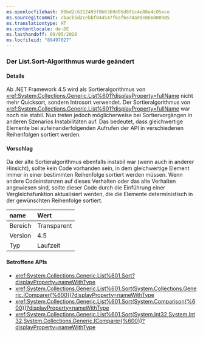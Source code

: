 ```yaml
---
ms.openlocfilehash: 09bd2c6312493f8b6369d05d8f1c4e88e4c05ece
ms.sourcegitcommit: cbacb5d2cebbf044547f6af6e74a9de866800985
ms.translationtype: HT
ms.contentlocale: de-DE
ms.lasthandoff: 09/05/2020
ms.locfileid: "89497027"
---
```

### <a name="listsort-algorithm-changed"></a>Der List.Sort-Algorithmus wurde geändert

#### <a name="details"></a>Details

Ab .NET Framework 4.5 wird als Sortieralgorithmus von <xref:System.Collections.Generic.List%601?displayProperty=fullName> nicht mehr Quicksort, sondern Introsort verwendet. Der Sortieralgorithmus von <xref:System.Collections.Generic.List%601?displayProperty=fullName> war noch nie stabil. Nun treten jedoch möglicherweise bei Sortiervorgängen in anderen Szenarios Instabilitäten auf. Das bedeutet, dass gleichwertige Elemente bei aufeinanderfolgenden Aufrufen der API in verschiedenen Reihenfolgen sortiert werden.

#### <a name="suggestion"></a>Vorschlag

Da der alte Sortieralgorithmus ebenfalls instabil war (wenn auch in anderer Hinsicht), sollte kein Code vorhanden sein, in dem gleichwertige Element immer in einer bestimmten Reihenfolge sortiert werden müssen. Wenn andere Codeinstanzen auf dieses Verhalten oder das alte Verhalten angewiesen sind, sollte dieser Code durch die Einführung einer Vergleichsfunktion aktualisiert werden, die die Elemente deterministisch in der gewünschten Reihenfolge sortiert.

| name    | Wert       |
|:--------|:------------|
| Bereich   |Transparent|
|Version|4.5|
|Typ|Laufzeit|

#### <a name="affected-apis"></a>Betroffene APIs

- <xref:System.Collections.Generic.List%601.Sort?displayProperty=nameWithType>
- <xref:System.Collections.Generic.List%601.Sort(System.Collections.Generic.IComparer{%600})?displayProperty=nameWithType>
- <xref:System.Collections.Generic.List%601.Sort(System.Comparison{%600})?displayProperty=nameWithType>
- <xref:System.Collections.Generic.List%601.Sort(System.Int32,System.Int32,System.Collections.Generic.IComparer{%600})?displayProperty=nameWithType>

<!--

#### Affected APIs

- ``M:System.Collections.Generic.List`1.Sort``
- ``M:System.Collections.Generic.List`1.Sort(System.Collections.Generic.IComparer{`0})``
- ``M:System.Collections.Generic.List`1.Sort(System.Comparison{`0})``
- ``M:System.Collections.Generic.List`1.Sort(System.Int32,System.Int32,System.Collections.Generic.IComparer{`0})``

-->
